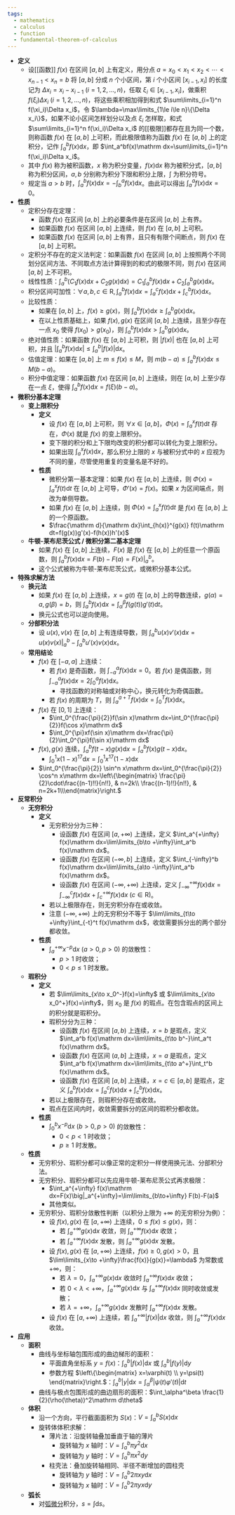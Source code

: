 ```yaml
---
tags:
  - mathematics
  - calculus
  - function
  - fundamental-theorem-of-calculus
---
```

- **定义**
	- 设[[函数]] $f(x)$ 在区间 $[a,b]$ 上有定义，用分点 $a=x_0<x_1<x_2<\cdots<x_{n-1}<x_n=b$ 将 $[a,b]$ 分成 $n$ 个小区间，第 $i$ 个小区间 $[x_{i-1},x_i]$ 的长度记为 $\Delta x_i=x_i-x_{i-1}\ (i=1,2,\dots,n)$，任取 $\xi_i\in[x_{i-1},x_i]$，做乘积 $f(\xi_i)\Delta x_i\ (i=1,2,\dots,n)$，将这些乘积相加得到和式 $\sum\limits_{i=1}^n f(\xi_i)\Delta x_i$，令 $\lambda=\max\limits_{1\le i\le n}\{\Delta x_i\}$，如果不论小区间怎样划分以及点 $\xi_i$ 怎样取，和式 $\sum\limits_{i=1}^n f(\xi_i)\Delta x_i$ 的[[极限]]都存在且为同一个数，则称函数 $f(x)$ 在 $[a,b]$ 上可积，而此极限值称为函数 $f(x)$ 在 $[a,b]$ 上的定积分，记作 $\int_a^bf(x)\mathrm dx$，即 $\int_a^bf(x)\mathrm dx=\sum\limits_{i=1}^n f(\xi_i)\Delta x_i$。
	- 其中 $f(x)$ 称为被积函数，$x$ 称为积分变量，$f(x)\mathrm dx$ 称为被积分式，$[a,b]$ 称为积分区间，$a,b$ 分别称为积分下限和积分上限，$\int$ 为积分符号。
	- 规定当 $a>b$ 时，$\int_a^b f(x)\mathrm dx=-\int_b^a f(x)\mathrm dx$。由此可以得出 $\int_a^a f(x)\mathrm dx=0$。
- **性质**
	- 定积分存在定理：
		- 函数 $f(x)$ 在区间 $[a,b]$ 上的必要条件是在区间 $[a,b]$ 上有界。
		- 如果函数 $f(x)$ 在区间 $[a,b]$ 上连续，则 $f(x)$ 在 $[a,b]$ 上可积。
		- 如果函数 $f(x)$ 在区间 $[a,b]$ 上有界，且只有有限个间断点，则 $f(x)$ 在 $[a,b]$ 上可积。
	- 定积分不存在的定义法判定：如果函数 $f(x)$ 在区间 $[a,b]$ 上按照两个不同划分区间方法、不同取点方法计算得到的和式的极限不同，则 $f(x)$ 在区间 $[a,b]$ 上不可积。
	- 线性性质：$\int_a^b\left(C_1f(x)\mathrm dx+C_2g(x)\mathrm dx\right)=C_1\int_a^b f(x)\mathrm dx+C_2\int_a^b g(x)\mathrm dx$。
	- 积分区间可加性：$\forall a,b,c\in \mathrm R,\int_a^b f(x)\mathrm dx=\int_a^c f(x)\mathrm dx+\int_c^b f(x)\mathrm dx$。
	- 比较性质：
		- 如果在 $[a,b]$ 上，$f(x)\ge g(x)$，则 $\int_a^b f(x)\mathrm dx\ge\int_a^b g(x)\mathrm dx$。
		- 在以上性质基础上，如果 $f(x),g(x)$ 在区间 $[a,b]$ 上连续，且至少存在一点 $x_0$ 使得 $f(x_0)>g(x_0)$，则 $\int_a^b f(x)\mathrm dx>\int_a^b g(x)\mathrm dx$。
	- 绝对值性质：如果函数 $f(x)$ 在 $[a,b]$ 上可积，则 $|f(x)|$ 也在 $[a,b]$ 上可积，并且 $\left|\int_a^b f(x)\mathrm dx\right|\le\int_a^b |f(x)|\mathrm dx$。
	- 估值定理：如果在 $[a,b]$ 上 $m\le f(x)\le M$，则 $m(b-a)\le\int_a^b f(x)\mathrm dx\le M(b-a)$。
	- 积分中值定理：如果函数 $f(x)$ 在区间 $[a,b]$ 上连续，则在 $[a,b]$ 上至少存在一点 $\xi$，使得 $\int_a^b f(x)\mathrm dx=f(\xi)(b-a)$。
- **微积分基本定理**
	- **变上限积分**
		- **定义**
			- 设 $f(x)$ 在 $[a,b]$ 上可积，则 $\forall x\in [a,b]$，$\Phi(x)=\int_{a}^x f(t)\mathrm dt$ 存在，$\Phi(x)$ 就是 $f(x)$ 的变上限积分。
			- 变下限的积分和上下限均改变的积分都可以转化为变上限积分。
			- 如果出现 $\int_{a}^x f(x)\mathrm dx$，那么积分上限的 $x$ 与被积分式中的 $x$ 应视为不同的量，尽管使用重复的变量名是不好的。
		- **性质**
			- 微积分第一基本定理：如果 $f(x)$ 在 $[a,b]$ 上连续，则 $\Phi(x)=\int_a^x f(t)\mathrm dt$ 在 $[a,b]$ 上可导，$\Phi'(x)=f(x)$。如果 $x$ 为区间端点，则改为单侧导数。
			- 如果 $f(x)$ 在 $[a,b]$ 上连续，则 $\Phi(x)=\int_a^x f(t)\mathrm dt$ 是 $f(x)$ 在 $[a,b]$ 上的一个原函数。
			- $\frac{\mathrm d}{\mathrm dx}\int_{h(x)}^{g(x)} f(t)\mathrm dt=f(g(x))g'(x)-f(h(x))h'(x)$
	- **牛顿-莱布尼茨公式 / 微积分第二基本定理**
		- 如果 $f(x)$ 在 $[a,b]$ 上连续，$F(x)$ 是 $f(x)$ 在 $[a,b]$ 上的任意一个原函数，则 $\int_a^b f(x)\mathrm dx=F(b)-F(a)=F(x)\big|_a^b$。
		- 这个公式被称为牛顿-莱布尼茨公式，或微积分基本公式。
- **特殊求解方法**
	- **换元法**
		- 如果 $f(x)$ 在 $[a,b]$ 上连续，$x=g(t)$ 在 $[a,b]$ 上的导数连续，$g(\alpha)=a,g(\beta)=b$，则 $\int_a^b f(x)\mathrm dx=\int_\alpha^\beta f(g(t))g'(t)\mathrm dt$。
		- 换元公式也可以逆向使用。
	- **分部积分法**
		- 设 $u(x),v(x)$ 在 $[a,b]$ 上有连续导数，则 $\int_a^b u(x)v'(x)\mathrm dx=u(x)v(x)\big|_a^b-\int_a^b u'(x)v(x)\mathrm dx$。
	- **常用结论**
		- $f(x)$ 在 $[-a,a]$ 上连续：
			- 若 $f(x)$ 是奇函数，则 $\int_{-a}^a f(x)\mathrm dx=0$。若 $f(x)$ 是偶函数，则 $\int_{-a}^a f(x)\mathrm dx=2\int_0^a f(x)\mathrm dx$。
				- 寻找函数的对称轴或对称中心，换元转化为奇偶函数。
			- 若 $f(x)$ 的周期为 $T$，则 $\int_a^{a+T}f(x)\mathrm dx=\int_0^T f(x)\mathrm dx$。
		- $f(x)$ 在 $[0,1]$ 上连续：
			- $\int_0^{\frac{\pi}{2}}f(\sin x)\mathrm dx=\int_0^{\frac{\pi}{2}}f(\cos x)\mathrm dx$
			- $\int_0^{\pi}xf(\sin x)\mathrm dx=\frac{\pi}{2}\int_0^{\pi}f(\sin x)\mathrm dx$
		- $f(x),g(x)$ 连续，$\int_a^b f(t-x)g(x)\mathrm dx=\int_a^b f(x)g(t-x)\mathrm dx$。
			- $\int_0^1 x(1-x)^{17}\mathrm dx=\int_0^1 x^{17}(1-x)\mathrm dx$
		- $\int_0^{\frac{\pi}{2}} \sin^n x\mathrm dx=\int_0^{\frac{\pi}{2}} \cos^n x\mathrm dx=\left\{\begin{matrix} \frac{\pi}{2}\cdot\frac{(n-1)!!}{n!!}, & n=2k\\ \frac{(n-1)!!}{n!!}, & n=2k+1\\\end{matrix}\right.$
- **反常积分**
	- **无穷积分**
		- **定义**
			- 无穷积分分为三种：
				- 设函数 $f(x)$ 在区间 $[a,+\infty)$ 上连续，定义 $\int_a^{+\infty} f(x)\mathrm dx=\lim\limits_{b\to +\infty}\int_a^b f(x)\mathrm dx$。
				- 设函数 $f(x)$ 在区间 $(-\infty,b]$ 上连续，定义 $\int_{-\infty}^b f(x)\mathrm dx=\lim\limits_{a\to -\infty}\int_a^b f(x)\mathrm dx$。
				- 设函数 $f(x)$ 在区间 $(-\infty,+\infty)$ 上连续，定义 $\int_{-\infty}^{+\infty} f(x)\mathrm dx=\int_{-\infty}^c f(x)\mathrm dx+\int_c^{+\infty} f(x)\mathrm dx\ (c\in \mathrm R)$。
			- 若以上极限存在，则无穷积分存在或收敛。
			- 注意 $(-\infty,+\infty)$ 上的无穷积分不等于 $\lim\limits_{t\to +\infty}\int_{-t}^t f(x)\mathrm dx$，收敛需要拆分出的两个部分都收敛。
		- **性质**
			- $\int_a^{+\infty}x^{-p}\mathrm dx\ (a>0,p>0)$ 的敛散性：
				- $p>1$ 时收敛；
				- $0<p\le 1$ 时发散。
	- **瑕积分**
		- **定义**
			- 若 $\lim\limits_{x\to x_0^-}f(x)=\infty$ 或 $\lim\limits_{x\to x_0^+}f(x)=\infty$，则 $x_0$ 是 $f(x)$ 的瑕点。在包含瑕点的区间上的积分就是瑕积分。
			- 瑕积分分为三种：
				- 设函数 $f(x)$ 在区间 $[a,b)$ 上连续，$x=b$ 是瑕点，定义 $\int_a^b f(x)\mathrm dx=\lim\limits_{t\to b^-}\int_a^t f(x)\mathrm dx$。
				- 设函数 $f(x)$ 在区间 $(a,b]$ 上连续，$x=a$ 是瑕点，定义 $\int_a^b f(x)\mathrm dx=\lim\limits_{t\to a^+}\int_t^b f(x)\mathrm dx$。
				- 设函数 $f(x)$ 在区间 $[a,b]$ 上连续，$x=c\in[a,b]$ 是瑕点，定义 $\int_a^b f(x)\mathrm dx=\int_a^c f(x)\mathrm dx+\int_c^b f(x)\mathrm dx$。
			- 若以上极限存在，则瑕积分存在或收敛。
			- 瑕点在区间内时，收敛需要拆分的区间的瑕积分都收敛。
		- **性质**
			- $\int_0^b x^{-p}\mathrm dx\ (b>0,p>0)$ 的敛散性：
				- $0<p<1$ 时收敛；
				- $p\ge 1$ 时发散。
	- **性质**
		- 无穷积分、瑕积分都可以像正常的定积分一样使用换元法、分部积分法。
		- 无穷积分、瑕积分都可以先应用牛顿-莱布尼茨公式再求极限：
			- $\int_a^{+\infty} f(x)\mathrm dx=F(x)\big|_a^{+\infty}=\lim\limits_{b\to+\infty} F(b)-F(a)$
			- 其他类似。
		- 无穷积分、瑕积分敛散性判断（以积分上限为 $+\infty$ 的无穷积分为例）：
			- 设 $f(x),g(x)$ 在 $[a,+\infty)$ 上连续，$0\le f(x)\le g(x)$，则：
				- 若 $\int_a^{+\infty} g(x)\mathrm dx$ 收敛，则 $\int_a^{+\infty} f(x)\mathrm dx$ 收敛；
				- 若 $\int_a^{+\infty} f(x)\mathrm dx$ 发散，则 $\int_a^{+\infty} g(x)\mathrm dx$ 发散。
			- 设 $f(x),g(x)$ 在 $[a,+\infty)$ 上连续，$f(x)\ge 0,g(x)>0$，且 $\lim\limits_{x\to +\infty}\frac{f(x)}{g(x)}=\lambda$ 为常数或 $+\infty$，则：
				- 若 $\lambda=0$，$\int_a^{+\infty} g(x)\mathrm dx$ 收敛时 $\int_a^{+\infty} f(x)\mathrm dx$ 收敛；
				- 若 $0<\lambda<+\infty$，$\int_a^{+\infty} g(x)\mathrm dx$ 与 $\int_a^{+\infty} f(x)\mathrm dx$ 同时收敛或发散；
				- 若 $\lambda=+\infty$，$\int_a^{+\infty} g(x)\mathrm dx$ 发散时 $\int_a^{+\infty} f(x)\mathrm dx$ 发散。
			- 设 $f(x)$ 在 $[a,+\infty)$ 上连续，若 $\int_a^{+\infty} |f(x)|\mathrm dx$ 收敛，则 $\int_a^{+\infty} f(x)\mathrm dx$ 收敛。
- **应用**
	- **面积**
		- 曲线与坐标轴包围形成的曲边梯形的面积：
			- 平面直角坐标系 $y=f(x)$：$\int_a^b |f(x)|\mathrm dx$ 或 $\int_a^b |f(y)|\mathrm dy$
			- 参数方程 $\left\{\begin{matrix} x=\varphi(t) \\ y=\psi(t) \end{matrix}\right.$：$\int_a^b |y|\mathrm dx=\int_\alpha^\beta |\psi(t)\varphi'(t)|\mathrm dt$
		- 曲线与极点包围形成的曲边扇形的面积：$\int_\alpha^\beta \frac{1}{2}(\rho(\theta))^2\mathrm d\theta$
	- **体积**
		- 沿一个方向，平行截面面积为 $S(x)$：$V=\int_a^b S(x)\mathrm dx$
		- 旋转体体积求解：
			- 薄片法：沿旋转轴叠加垂直于轴的薄片
				- 旋转轴为 $x$ 轴时：$V=\int_a^b \pi y^2\mathrm dx$
				- 旋转轴为 $y$ 轴时：$V=\int_a^b \pi x^2\mathrm dy$
			- 柱壳法：叠加旋转轴相同、半径不断增加的圆柱壳
				- 旋转轴为 $y$ 轴时：$V=\int_a^b 2\pi xy\mathrm dx$
				- 旋转轴为 $x$ 轴时：$V=\int_a^b 2\pi yx\mathrm dy$
	- **弧长**
		- 对[弧微分](曲率#^lkfh2a)积分，$s=\int \mathrm ds$。